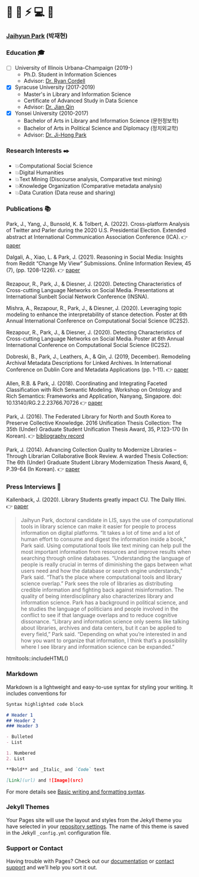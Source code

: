 # 📖 📰 ⚡ 💻 📂

### [**Jaihyun Park**](https://ischool.illinois.edu/people/jaihyun-park) (박재현)

### Education 🎓

- [ ] University of Illinois Urbana-Champaign (2019-)
  - Ph.D. Student in Information Sciences
  - Advisor: [Dr. Ryan Cordell](https://ischool.illinois.edu/people/ryan-cordell)  
- [X] Syracuse University (2017-2019)
  - Master's in Library and Information Science
  - Certificate of Advanced Study in Data Science  
  - Advisor: [Dr. Jian Qin](https://ischool.syr.edu/jian-qin/)
- [X] Yonsei University (2010-2017)
  - Bachelor of Arts in Library and Information Science (문헌정보학)
  - Bachelor of Arts in Political Science and Diplomacy (정치외교학)
  - Advisor: [Dr. Ji-Hong Park](https://devcms.yonsei.ac.kr/faculty/name_search.do?mode=view&userId=FHFpbXKRXex%2BGHLRSDmrWg%3D%3D&sosokcd=0000131)

### Research Interests ✒️
- 💥Computational Social Science
- 💥Digital Humanities
- 💥Text Mining (Discourse analysis, Comparative text mining)
- 💥Knowledge Organization (Comparative metadata analysis)
- 💥Data Curation (Data reuse and sharing)

### Publications 📚

Park, J., Yang, J., Bunsold, K. & Tolbert, A. (2022). Cross-platform Analysis of Twitter and Parler during the 2020 U.S. Presidential Election. Extended abstract at International Communication Association Conference (ICA). 👉 [paper](https://www.ideals.illinois.edu/handle/2142/113362)

Dalgali, A., Xiao, L. & Park, J. (2021). Reasoning in Social Media: Insights from Reddit “Change My View” Submissions. Online Information Review, 45 (7), (pp. 1208-1226). 👉 [paper](https://www.emerald.com/insight/content/doi/10.1108/OIR-08-2020-0330/full/html?utm_source=rss&utm_medium=feed&utm_campaign=rss_journalLatest)

Rezapour, R., Park, J., & Diesner, J. (2020). Detecting Characteristics of Cross-cutting Language Networks 
on Social Media. Presentations at International Sunbelt Social Network Conference (INSNA). 

Mishra, A., Rezapour, R., Park, J., & Diesner, J. (2020). Leveraging topic modeling to enhance the interpretability of stance 
detection. Poster at 6th Annual International Conference on Computational Social Science (IC2S2). 

Rezapour, R., Park, J., & Diesner, J. (2020). Detecting Characteristics of Cross-cutting Language Networks on Social Media. 
Poster at 6th Annual International Conference on Computational Social Science (IC2S2). 

Dobreski, B., Park, J., Leathers, A., & Qin, J. (2019, December). Remodeling Archival Metadata Descriptions for Linked Archives. In International Conference on Dublin Core and Metadata Applications (pp. 1-11). 👉 [paper](https://dcpapers.dublincore.org/pubs/article/view/4223/)

Allen, R.B. & Park, J. (2018). Coordinating and Integrating Faceted Classification with Rich Semantic Modeling. Workshop on Ontology and Rich Semantics: Frameworks and Application, Nanyang, Singapore. doi: 10.13140/RG.2.2.23766.70726 👉 [paper](https://arxiv.org/abs/1809.09548)

Park, J. (2016). The Federated Library for North and South Korea to Preserve Collective Knowledge. 2016 Unification Thesis Collection: The 35th (Under) Graduate Student Unification Thesis Award, 35, P.123-170 (In Korean). 👉 [bibliography record](https://library.yonsei.ac.kr/search/detail/CAT000001834476?briefLink=/main/searchBrief?q=%EC%A0%9C+35%ED%9A%8C+%ED%86%B5%EC%9D%BC%EA%B5%90%EC%9C%A1%EC%9B%90+%ED%86%B5%EC%9D%BC+%EB%85%BC%EB%AC%B8)

Park, J. (2014). Advancing Collection Quality to Modernize Libraries – Through Librarian Collaborative Book Review. A warded Thesis Collection: The 6th (Under) Graduate Student Library Modernization Thesis Award, 6, P.39-64 (In Korean). 👉 [paper](http://www.oak.go.kr/nl-ir/handle/2020.oak/304)

### Press Interviews 🎤

Kallenback, J. (2020). Library Students greatly impact CU. The Daily Illini. 👉 [paper](https://dailyillini.com/features/2020/11/11/library-students-greatly-impact-cu/)

> Jaihyun Park, doctoral candidate in LIS, says the use of computational tools in library science can make it easier for people to process information on digital platforms. “It takes a lot of time and a lot of human effort to consume and digest the information inside a book,” Park said. Using computational tools like text mining can help pull the most important information from resources and improve results when searching through online databases. “Understanding the language of people is really crucial in terms of diminishing the gaps between what users need and how the database or search engine understands,” Park said. “That’s the place where computational tools and library science overlap.” Park sees the role of libraries as distributing credible information and fighting back against misinformation. The quality of being interdisciplinary also characterizes library and information science. Park has a background in political science, and he studies the language of politicians and people involved in the conflict to see if that language overlaps and to reduce cognitive dissonance. “Library and information science only seems like talking about libraries, archives and data centers, but it can be applied to every field,” Park said. “Depending on what you’re interested in and how you want to organize that information, I think that’s a possibility where I see library and information science can be expanded.”

htmltools::includeHTML()

### Markdown

Markdown is a lightweight and easy-to-use syntax for styling your writing. It includes conventions for

```markdown
Syntax highlighted code block

# Header 1
## Header 2
### Header 3

- Bulleted
- List

1. Numbered
2. List

**Bold** and _Italic_ and `Code` text

[Link](url) and ![Image](src)
```

For more details see [Basic writing and formatting syntax](https://docs.github.com/en/github/writing-on-github/getting-started-with-writing-and-formatting-on-github/basic-writing-and-formatting-syntax).

### Jekyll Themes

Your Pages site will use the layout and styles from the Jekyll theme you have selected in your [repository settings](https://github.com/91jpark19/cv/settings/pages). The name of this theme is saved in the Jekyll `_config.yml` configuration file.

### Support or Contact

Having trouble with Pages? Check out our [documentation](https://docs.github.com/categories/github-pages-basics/) or [contact support](https://support.github.com/contact) and we’ll help you sort it out.
